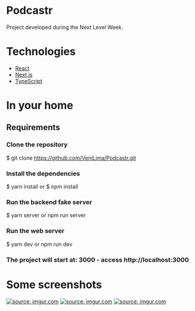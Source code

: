 # Podcastr
Project developed during the Next Level Week.

# Technologies

- [React](https://pt-br.reactjs.org/)
- [Next.js](https://nextjs.org/)
- [TypeScript](https://www.typescriptlang.org/)

# In your home

## Requirements

### Clone the repository
$ git clone https://github.com/VeniLima/Podcastr.git

### Install the dependencies
$ yarn install
or
$ npm install

### Run the backend fake server
$ yarn server
or
npm run server

### Run the web server
$ yarn dev
or
npm run dev

### The project will start at: 3000 - access http://localhost:3000 

# Some screenshots 
<a href="https://imgur.com/xIYDpcM"><img src="https://i.imgur.com/xIYDpcM.png" title="source: imgur.com" /></a>
<a href="https://imgur.com/cx7OhZG"><img src="https://i.imgur.com/cx7OhZG.png" title="source: imgur.com" /></a>
<a href="https://imgur.com/5hYIUW5"><img src="https://i.imgur.com/5hYIUW5.png" title="source: imgur.com" /></a>




